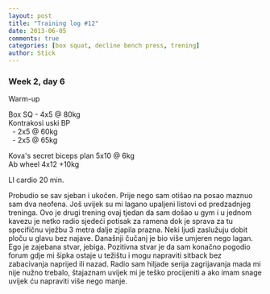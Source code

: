 ```yaml
---
layout: post
title: "Training log #12"
date: 2013-06-05
comments: true
categories: [box squat, decline bench press, trening]
author: Stick
---
```


### Week 2, day 6

Warm-up

Box SQ - 4x5 @ 80kg  
Kontrakosi uski BP   
&nbsp; - 2x5 @ 60kg  
&nbsp; - 2x5 @ 65kg  

Kova's secret biceps plan 5x10 @ 6kg  
Ab wheel 4x12 +10kg  

LI cardio 20 min.  

Probudio se sav sjeban i ukočen. Prije nego sam otišao na posao maznuo sam dva neofena. Još uvijek su mi lagano upaljeni listovi od predzadnjeg treninga. Ovo je drugi trening ovaj tjedan da sam došao u gym i u jednom kavezu je netko radio sjedeći potisak za ramena dok je sprava za tu specifičnu vježbu 3 metra dalje zjapila prazna. Neki ljudi zaslužuju dobit ploču u glavu bez najave. Današnji čučanj je bio više umjeren nego lagan. Ego je zajebana stvar, jebiga. Pozitivna stvar je da sam konačno pogodio forum gdje mi šipka ostaje u težištu i mogu napraviti sitback bez zabacivanja naprijed ili nazad. Radio sam hiljade serija zagrijavanja mada mi nije nužno trebalo, štajaznam uvijek mi je teško procijeniti a ako imam snage uvijek ću napraviti više nego manje.